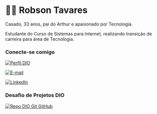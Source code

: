 # 👋🏻 Robson Tavares

Casado, 33 anos, pai do Arthur e apaixonado por Tecnologia.

Estudante do Curso de Sistemas para Internet, realizando transição de carreira para área de Tecnologia.

### Conecte-se comigo

[![Perfil DIO](https://img.shields.io/badge/-Meu%20Perfil%20na%20DIO-30A3DC?style=for-the-badge)](https://www.dio.me/users/rtavares_adriano)

[![E-mail](https://img.shields.io/badge/-Email-000?style=for-the-badge&logo=microsoft-outlook&logoColor=E94D5F)](mailto:rtavares.adriano@gmail.com)

[![LinkedIn](https://img.shields.io/badge/-LinkedIn-000?style=for-the-badge&logo=linkedin&logoColor=30A3DC)](https://www.linkedin.com/in/robson-tavares-231990294/)

### Desafio de Projetos DIO

[![Repo DIO Git GitHub](https://github-readme-stats.vercel.app/api/pin/?username=rtavaresdev&repo=dio-lab-open-source&bg_color=000&border_color=30A3DC&show_icons=true&icon_color=30A3DC&title_color=E94D5F&text_color=FFF)](https://github.com/rtavaresdev/dio-lab-open-source)